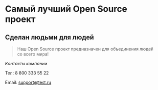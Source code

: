 # Самый лучший Open Source проект

## Сделан людьми для людей

> Наш Open Source проект предназначен для объединения людей со всего мира!

_Контакты компании_

Тел: 8 800 333 55 22

Email: support@test.ru
